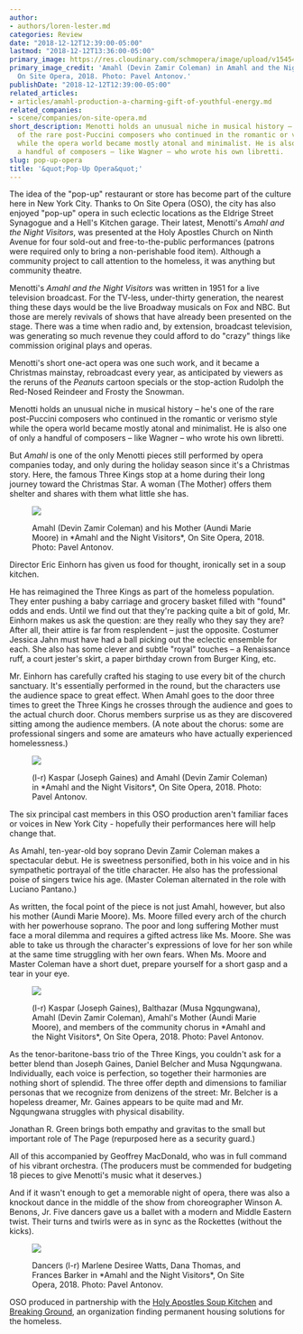 ```yaml
---
author:
- authors/loren-lester.md
categories: Review
date: "2018-12-12T12:39:00-05:00"
lastmod: "2018-12-12T13:36:00-05:00"
primary_image: https://res.cloudinary.com/schmopera/image/upload/v1545409169/media/webhook-uploads/1544636303849/sqOnSiteOpera-AmahlandtheNightVisitors01.jpg.jpg
primary_image_credit: 'Amahl (Devin Zamir Coleman) in Amahl and the Night Visitors,
  On Site Opera, 2018. Photo: Pavel Antonov.'
publishDate: "2018-12-12T12:39:00-05:00"
related_articles:
- articles/amahl-production-a-charming-gift-of-youthful-energy.md
related_companies:
- scene/companies/on-site-opera.md
short_description: Menotti holds an unusual niche in musical history – he&#039;s one
  of the rare post-Puccini composers who continued in the romantic or verismo style
  while the opera world became mostly atonal and minimalist. He is also one of only
  a handful of composers – like Wagner – who wrote his own libretti.
slug: pop-up-opera
title: '&quot;Pop-Up Opera&quot;'
---
```

The idea of the "pop-up" restaurant or store has become part of the culture here in New York City. Thanks to On Site Opera (OSO), the city has also enjoyed "pop-up" opera in such eclectic locations as the Eldrige Street Synagogue and a Hell's Kitchen garage. Their latest, Menotti's *Amahl and the Night Visitors*, was presented at the Holy Apostles Church on Ninth Avenue for four sold-out and free-to-the-public performances (patrons were required only to bring a non-perishable food item). Although a community project to call attention to the homeless, it was anything but community theatre. 

Menotti's *Amahl and the Night Visitors* was written in 1951 for a live television broadcast. For the TV-less, under-thirty generation, the nearest thing these days would be the live Broadway musicals on Fox and NBC. But those are merely revivals of shows that have already been presented on the stage.  There was a time when radio and, by extension, broadcast television, was generating so much revenue they could afford to do "crazy" things like commission original plays and operas.

Menotti's short one-act opera was one such work, and it became a Christmas mainstay, rebroadcast every year, as anticipated by viewers as the reruns of the *Peanuts* cartoon specials or the stop-action Rudolph the Red-Nosed Reindeer and Frosty the Snowman.

Menotti holds an unusual niche in musical history – he's one of the rare post-Puccini composers who continued in the romantic or verismo style while the opera world became mostly atonal and minimalist. He is also one of only a handful of composers – like Wagner – who wrote his own libretti.

But *Amahl* is one of the only Menotti pieces still performed by opera companies today, and only during the holiday season since it's a Christmas story. Here, the famous Three Kings stop at a home during their long journey toward the Christmas Star. A woman (The Mother) offers them shelter and shares with them what little she has.

<figure data-type="image">

![](https://res.cloudinary.com/schmopera/image/upload/v1545409169/media/webhook-uploads/1544636165402/OnSiteOpera-AmahlandtheNightVisitors02.jpg.jpg)
<figcaption>Amahl (Devin Zamir Coleman) and his Mother (Aundi Marie Moore) in *Amahl and the Night Visitors*, On Site Opera, 2018. Photo: Pavel Antonov.</figcaption>
</figure>

Director Eric Einhorn has given us food for thought, ironically set in a soup kitchen. 

He has reimagined the Three Kings as part of the homeless population. They enter pushing a baby carriage and grocery basket filled with "found" odds and ends. Until we find out that they're packing quite a bit of gold, Mr. Einhorn makes us ask the question: are they really who they say they are? After all, their attire is far from resplendent – just the opposite. Costumer Jessica Jahn must have had a ball picking out the eclectic ensemble for each. She also has some clever and subtle "royal" touches – a Renaissance ruff, a court jester's skirt, a paper birthday crown from Burger King, etc.

Mr. Einhorn has carefully crafted his staging to use every bit of the church sanctuary.  It's essentially performed in the round, but the characters use the audience space to great effect. When Amahl goes to the door three times to greet the Three Kings he crosses through the audience and goes to the actual church door. Chorus members surprise us as they are discovered sitting among the audience members. (A note about the chorus: some are professional singers and some are amateurs who have actually experienced homelessness.)

<figure data-type="image">

![](https://res.cloudinary.com/schmopera/image/upload/v1545409169/media/webhook-uploads/1544636154828/OnSiteOpera-AmahlandtheNightVisitors04.jpg.jpg)
<figcaption>(l-r) Kaspar (Joseph Gaines) and Amahl (Devin Zamir Coleman) in *Amahl and the Night Visitors*, On Site Opera, 2018. Photo: Pavel Antonov.</figcaption>
</figure>

The six principal cast members in this OSO production aren't familiar faces or voices in New York City - hopefully their performances here will help change that.

As Amahl, ten-year-old boy soprano Devin Zamir Coleman makes a spectacular debut.  He is sweetness personified, both in his voice and in his sympathetic portrayal of the title character. He also has the professional poise of singers twice his age. (Master Coleman alternated in the role with Luciano Pantano.)

As written, the focal point of the piece is not just Amahl, however, but also his mother (Aundi Marie Moore). Ms. Moore filled every arch of the church with her powerhouse soprano. The poor and long suffering Mother must face a moral dilemma and requires a gifted actress like Ms. Moore. She was able to take us through the character's expressions of love for her son while at the same time struggling with her own fears. When Ms. Moore and Master Coleman have a short duet, prepare yourself for a short gasp and a tear in your eye.

<figure data-type="image">

![](https://res.cloudinary.com/schmopera/image/upload/v1545409169/media/webhook-uploads/1544636146560/OnSiteOpera-AmahlandtheNightVisitors09.jpg.jpg)
<figcaption>(l-r) Kaspar (Joseph Gaines), Balthazar (Musa Ngqungwana), Amahl (Devin Zamir Coleman), Amahl's Mother (Aundi Marie Moore), and members of the community chorus in *Amahl and the Night Visitors*, On Site Opera, 2018. Photo: Pavel Antonov.</figcaption>
</figure>

As the tenor-baritone-bass trio of the Three Kings, you couldn't ask for a better blend than Joseph Gaines, Daniel Belcher and Musa Ngqungwana.  Individually, each voice is perfection, so together their harmonies are nothing short of splendid. The three offer depth and dimensions to familiar personas that we recognize from denizens of the street: Mr. Belcher is a hopeless dreamer, Mr. Gaines appears to be quite mad and Mr. Ngqungwana struggles with physical disability.

Jonathan R. Green brings both empathy and gravitas to the small but important role of The Page (repurposed here as a security guard.)

All of this accompanied by Geoffrey MacDonald, who was in full command of his vibrant orchestra. (The producers must be commended for budgeting 18 pieces to give Menotti's music what it deserves.)

And if it wasn't enough to get a memorable night of opera, there was also a knockout dance in the middle of the show from choreographer Winson A. Benons, Jr.  Five dancers gave us a ballet with a modern and Middle Eastern twist. Their turns and twirls were as in sync as the Rockettes (without the kicks).

<figure data-type="image">

![](https://res.cloudinary.com/schmopera/image/upload/v1545409169/media/webhook-uploads/1544636137991/OnSiteOpera-AmahlandtheNightVisitors11.jpg.jpg)
<figcaption> Dancers (l-r) Marlene Desiree Watts, Dana Thomas, and Frances Barker in *Amahl and the Night Visitors*, On Site Opera, 2018. Photo: Pavel Antonov.</figcaption>
</figure>

OSO produced in partnership with the [Holy Apostles Soup Kitchen](https://holyapostlessoupkitchen.org/) and [Breaking Ground](https://breakingground.org/), an organization finding permanent housing solutions for the homeless.